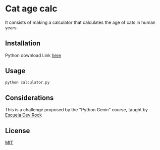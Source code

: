 # Cat age calc
It consists of making a calculator that calculates the age of cats in human years.


## Installation
Python download Link [here](https://www.python.org/downloads/)


## Usage

```python
python calculator.py
```

## Considerations
This is a challenge proposed by the "Python Genin" course, taught by [Escuela Dev Rock](https://escueladevrock.com/) 


## License
[MIT](https://choosealicense.com/licenses/mit/)
